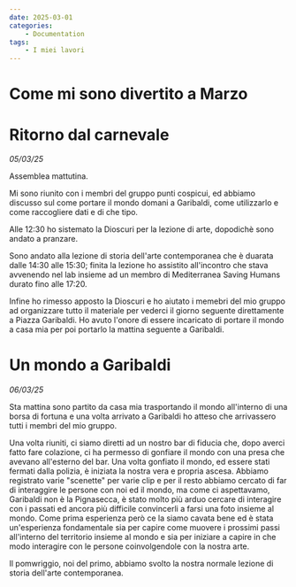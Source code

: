 ```yaml
---
date: 2025-03-01
categories:
    - Documentation
tags:
    - I miei lavori
---
```


# Come mi sono divertito a Marzo

# Ritorno dal carnevale
*05/03/25*

Assemblea mattutina.

Mi sono riunito con i membri del gruppo punti cospicui, ed abbiamo discusso sul come portare il mondo domani a Garibaldi, come utilizzarlo e come raccogliere dati e di che tipo.

Alle 12:30 ho sistemato la Dioscuri per la lezione di arte, dopodichè sono andato a pranzare.

Sono andato alla lezione di storia dell'arte contemporanea che è duarata dalle 14:30 alle 15:30; finita la lezione ho assistito all'incontro che stava avvenendo nel lab insieme ad un membro di Mediterranea Saving Humans durato fino alle 17:20.

Infine ho rimesso apposto la Dioscuri e ho aiutato i memebri del mio gruppo ad organizzare tutto il materiale per vederci il giorno seguente direttamente a Piazza Garibaldi.
Ho avuto l'onore di essere incaricato di portare il mondo a casa mia per poi portarlo la mattina seguente a Garibaldi.


# Un mondo a Garibaldi
*06/03/25*

Sta mattina sono partito da casa mia trasportando il mondo all'interno di una borsa di fortuna e una volta arrivato a Garibaldi ho atteso che arrivassero tutti i membri del mio gruppo.

Una volta riuniti, ci siamo diretti ad un nostro bar di fiducia che, dopo averci fatto fare colazione, ci ha permesso di gonfiare il mondo con una presa che avevano all'esterno del bar.
Una volta gonfiato il mondo, ed essere stati fermati dalla polizia, è iniziata la nostra vera e propria ascesa.
Abbiamo registrato varie "scenette" per varie clip e per il resto abbiamo cercato di far di interaggire le persone con noi ed il mondo, ma come ci aspettavamo, Garibaldi non è la Pignasecca, è stato molto più arduo cercare di interagire con i passati ed ancora più difficile convincerli a farsi una foto insieme al mondo.
Come prima esperienza però ce la siamo cavata bene ed è stata un'esperienza fondamentale sia per capire come muovere i prossimi passi all'interno del territorio insieme al mondo e sia per iniziare a capire in che modo interagire con le persone coinvolgendole con la nostra arte.

Il pomwriggio, noi del primo, abbiamo svolto la nostra normale lezione di storia dell'arte contemporanea.